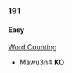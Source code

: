 ### 191

#### Easy

[Word Counting](http://www.reddit.com/r/dailyprogrammer/comments/2nynip/2014121_challenge_191_easy_word_counting/)

* Mawu3n4 **KO**
